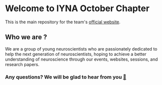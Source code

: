 # Welcome to IYNA October Chapter
This is the main repository for the team's [official website](http://iyna-oct.org/).

## Who we are ?
We are a group of young neuroscientists who are passionately dedicated to help the next generation of neuroscientists, hoping to achieve a better understanding of neuroscience through our events, websites, sessions, and research papers.

### Any questions? We will be glad to hear from you [📧](mailto:iynaoctoberchapter12@gmail.com)
